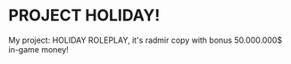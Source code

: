 # PROJECT HOLIDAY!
My project: HOLIDAY ROLEPLAY, it's radmir copy with bonus 50.000.000$ in-game money!
